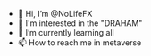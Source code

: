 - 👋 Hi, I’m @NoLifeFX
- 👀 I'm interested in the "DRAHAM"
- 🌱 I’m currently learning all
- 📫 How to reach me in metaverse

<!---
NoLifeFX/NoLifeFX is a ✨ special ✨ repository because its `README.md` (this file) appears on your GitHub profile.
You can click the Preview link to take a look at your changes.
--->
